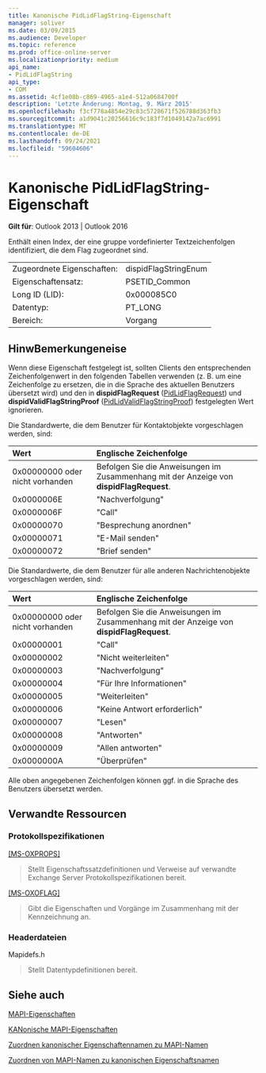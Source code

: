 ```yaml
---
title: Kanonische PidLidFlagString-Eigenschaft
manager: soliver
ms.date: 03/09/2015
ms.audience: Developer
ms.topic: reference
ms.prod: office-online-server
ms.localizationpriority: medium
api_name:
- PidLidFlagString
api_type:
- COM
ms.assetid: 4cf1e08b-c869-4965-a1e4-512a0684700f
description: 'Letzte Änderung: Montag, 9. März 2015'
ms.openlocfilehash: f3cf778a4854e29c83c5728671f526788d363fb3
ms.sourcegitcommit: a1d9041c20256616c9c183f7d1049142a7ac6991
ms.translationtype: MT
ms.contentlocale: de-DE
ms.lasthandoff: 09/24/2021
ms.locfileid: "59604606"
---
```

# <a name="pidlidflagstring-canonical-property"></a>Kanonische PidLidFlagString-Eigenschaft

  
  
**Gilt für**: Outlook 2013 | Outlook 2016 
  
Enthält einen Index, der eine gruppe vordefinierter Textzeichenfolgen identifiziert, die dem Flag zugeordnet sind.
  
|||
|:-----|:-----|
|Zugeordnete Eigenschaften:  <br/> |dispidFlagStringEnum  <br/> |
|Eigenschaftensatz:  <br/> |PSETID_Common  <br/> |
|Long ID (LID):  <br/> |0x000085C0  <br/> |
|Datentyp:  <br/> |PT_LONG  <br/> |
|Bereich:  <br/> |Vorgang  <br/> |
   
## <a name="remarks"></a>HinwBemerkungeneise

Wenn diese Eigenschaft festgelegt ist, sollten Clients den entsprechenden Zeichenfolgenwert in den folgenden Tabellen verwenden (z. B. um eine Zeichenfolge zu ersetzen, die in die Sprache des aktuellen Benutzers übersetzt wird) und den in **dispidFlagRequest** ([PidLidFlagRequest](pidlidflagrequest-canonical-property.md)) und **dispidValidFlagStringProof** ([PidLidValidFlagStringProof](pidlidvalidflagstringproof-canonical-property.md)) festgelegten Wert ignorieren. 
  
Die Standardwerte, die dem Benutzer für Kontaktobjekte vorgeschlagen werden, sind:
  
|**Wert**|**Englische Zeichenfolge**|
|:-----|:-----|
|0x00000000 oder nicht vorhanden  <br/> | Befolgen Sie die Anweisungen im Zusammenhang mit der Anzeige von **dispidFlagRequest**.  <br/> |
|0x0000006E  <br/> |"Nachverfolgung"  <br/> |
|0x0000006F  <br/> |"Call"  <br/> |
|0x00000070  <br/> |"Besprechung anordnen"  <br/> |
|0x00000071  <br/> |"E-Mail senden"  <br/> |
|0x00000072  <br/> |"Brief senden"  <br/> |
   
Die Standardwerte, die dem Benutzer für alle anderen Nachrichtenobjekte vorgeschlagen werden, sind:
  
|**Wert**|**Englische Zeichenfolge**|
|:-----|:-----|
|0x00000000 oder nicht vorhanden  <br/> | Befolgen Sie die Anweisungen im Zusammenhang mit der Anzeige von **dispidFlagRequest**.  <br/> |
|0x00000001  <br/> |"Call"  <br/> |
|0x00000002  <br/> |"Nicht weiterleiten"  <br/> |
|0x00000003  <br/> |"Nachverfolgung"  <br/> |
|0x00000004  <br/> |"Für Ihre Informationen"  <br/> |
|0x00000005  <br/> |"Weiterleiten"  <br/> |
|0x00000006  <br/> |"Keine Antwort erforderlich"  <br/> |
|0x00000007  <br/> |"Lesen"  <br/> |
|0x00000008  <br/> |"Antworten"  <br/> |
|0x00000009  <br/> |"Allen antworten"  <br/> |
|0x0000000A  <br/> |"Überprüfen"  <br/> |
   
Alle oben angegebenen Zeichenfolgen können ggf. in die Sprache des Benutzers übersetzt werden.
  
## <a name="related-resources"></a>Verwandte Ressourcen

### <a name="protocol-specifications"></a>Protokollspezifikationen

[[MS-OXPROPS]](https://msdn.microsoft.com/library/f6ab1613-aefe-447d-a49c-18217230b148%28Office.15%29.aspx)
  
> Stellt Eigenschaftssatzdefinitionen und Verweise auf verwandte Exchange Server Protokollspezifikationen bereit.
    
[[MS-OXOFLAG]](https://msdn.microsoft.com/library/f1e50be4-ed30-4c2a-b5cb-8ff3aaaf9b91%28Office.15%29.aspx)
  
> Gibt die Eigenschaften und Vorgänge im Zusammenhang mit der Kennzeichnung an.
    
### <a name="header-files"></a>Headerdateien

Mapidefs.h
  
> Stellt Datentypdefinitionen bereit.
    
## <a name="see-also"></a>Siehe auch



[MAPI-Eigenschaften](mapi-properties.md)
  
[KANonische MAPI-Eigenschaften](mapi-canonical-properties.md)
  
[Zuordnen kanonischer Eigenschaftennamen zu MAPI-Namen](mapping-canonical-property-names-to-mapi-names.md)
  
[Zuordnen von MAPI-Namen zu kanonischen Eigenschaftsnamen](mapping-mapi-names-to-canonical-property-names.md)

